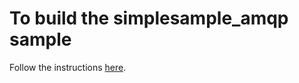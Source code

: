 # To build the simplesample_amqp sample

Follow the instructions [here](https://github.com/Azure/azure-iot-sdks/blob/master/c/doc/run_sample_on_freescale_k64f_mbed.md).